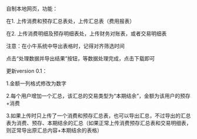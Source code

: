 自制本地网页，功能：

在1. 上传消费和预存汇总表处，上传汇总表（费用报表）

在2. 上传消费明细及预存明细表处，上传财务对账表，或者交易明细表

注意：在小牛系统中导出表格时，记得对齐筛选时间

点击“处理数据并导出结果”按钮，等数据处理完成，点击下载即可

更新version 0.1：

1.金额一列格式修改为数字

2.每个用户增加一个汇总，该汇总的交易类型为“本期结余”，金额为该用户的预存+消费

3.如果上传时只上传了一个消费和预存汇总表，也可以导出汇总，不过导出的汇总表为消费、预存、本期结余的汇总（如果正常上传消费预存汇总表和交易明细表，则正常导出原汇总内容+本期结余的表格）
